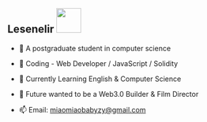 <!--
<img align='right' src="https://github-readme-stats.vercel.app/api?username=lesenelir&show_icons=true&hide=contribs,issues">
-->
<!-- <img src="https://raw.githubusercontent.com/lesenelir/lesenelir/master/1.gif" width="200"> -->

## Lesenelir <img src="https://media.giphy.com/media/12oufCB0MyZ1Go/giphy.gif" width="50">

<!--**Thanks for visiting my Github profile 👯**-->

<!--Here are some information about me:-->

- 🔭 A postgraduate student in computer science

- 💬 Coding - Web Developer / JavaScript / Solidity

- 🌱 Currently Learning English & Computer Science

- 🍭 Future wanted to be a Web3.0 Builder & Film Director

- 📫 Email: miaomiaobabyzy@gmail.com

<!--![Lesenelir's github stats](https://github-readme-stats.vercel.app/api?username=lesenelir&theme=graywhite&show_icons=true&hide=contribs,issues)-->
